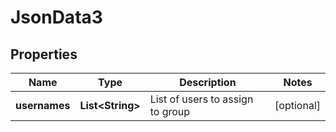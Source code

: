 
# JsonData3

## Properties
Name | Type | Description | Notes
------------ | ------------- | ------------- | -------------
**usernames** | **List&lt;String&gt;** | List of users to assign to group |  [optional]



